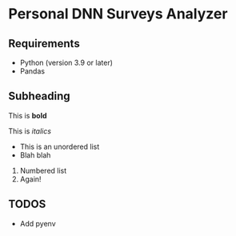 # Personal DNN Surveys Analyzer

## Requirements
- Python (version 3.9 or later)
- Pandas 

## Subheading

This is **bold**

This is *italics*

- This is an unordered list
- Blah blah

1. Numbered list
2. Again!

## TODOS

- Add pyenv 
